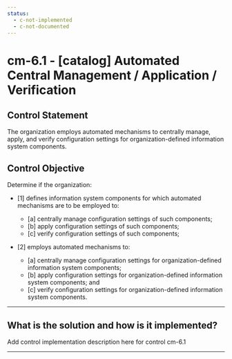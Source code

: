 ```yaml
---
status:
  - c-not-implemented
  - c-not-documented
---
```


# cm-6.1 - \[catalog\] Automated Central Management / Application / Verification

## Control Statement

The organization employs automated mechanisms to centrally manage, apply, and verify configuration settings for organization-defined information system components.

## Control Objective

Determine if the organization:

- \[1\] defines information system components for which automated mechanisms are to be employed to:

  - \[a\] centrally manage configuration settings of such components;
  - \[b\] apply configuration settings of such components;
  - \[c\] verify configuration settings of such components;

- \[2\] employs automated mechanisms to:

  - \[a\] centrally manage configuration settings for organization-defined information system components;
  - \[b\] apply configuration settings for organization-defined information system components; and
  - \[c\] verify configuration settings for organization-defined information system components.

______________________________________________________________________

## What is the solution and how is it implemented?

Add control implementation description here for control cm-6.1

______________________________________________________________________
